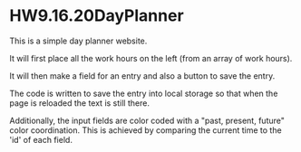 # HW9.16.20DayPlanner

This is a simple day planner website.

It will first place all the work hours on the left (from an array of work hours).

It will then make a field for an entry and also a button to save the entry.

The code is written to save the entry into local storage so that when the page is reloaded the text is still there.

Additionally, the input fields are color coded with a "past, present, future" color coordination. This is achieved by comparing the current time to the 'id' of each field.
